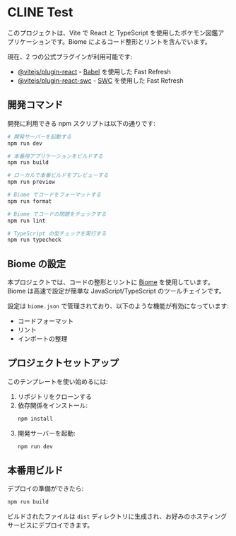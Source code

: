 # CLINE Test

このプロジェクトは、Vite で React と TypeScript を使用したポケモン図鑑アプリケーションです。Biome によるコード整形とリントを含んでいます。

現在、2 つの公式プラグインが利用可能です:

- [@vitejs/plugin-react](https://github.com/vitejs/vite-plugin-react/blob/main/packages/plugin-react/README.md) - [Babel](https://babeljs.io/) を使用した Fast Refresh
- [@vitejs/plugin-react-swc](https://github.com/vitejs/vite-plugin-react-swc) - [SWC](https://swc.rs/) を使用した Fast Refresh

## 開発コマンド

開発に利用できる npm スクリプトは以下の通りです:

```bash
# 開発サーバーを起動する
npm run dev

# 本番用アプリケーションをビルドする
npm run build

# ローカルで本番ビルドをプレビューする
npm run preview

# Biome でコードをフォーマットする
npm run format

# Biome でコードの問題をチェックする
npm run lint

# TypeScript の型チェックを実行する
npm run typecheck
```

## Biome の設定

本プロジェクトでは、コードの整形とリントに [Biome](https://biomejs.dev/) を使用しています。Biome は高速で設定が簡単な JavaScript/TypeScript のツールチェインです。

設定は `biome.json` で管理されており、以下のような機能が有効になっています:

- コードフォーマット
- リント
- インポートの整理

## プロジェクトセットアップ

このテンプレートを使い始めるには:

1. リポジトリをクローンする
2. 依存関係をインストール:
   ```bash
   npm install
   ```
3. 開発サーバーを起動:
   ```bash
   npm run dev
   ```

## 本番用ビルド

デプロイの準備ができたら:

```bash
npm run build
```

ビルドされたファイルは `dist` ディレクトリに生成され、お好みのホスティングサービスにデプロイできます。
